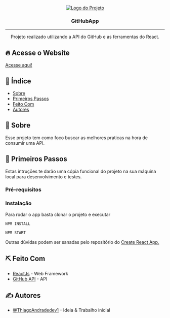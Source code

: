 <p align="center">
  <a href="" rel="noopener">
 <img src="https://user-images.githubusercontent.com/63686057/133984860-dfafe333-5326-4e59-912b-60c823e9d04b.png" alt="Logo do Projeto"></a>
</p>

<h3 align="center">GitHubApp</h3>

---

<p align="center"> Projeto realizado utilizando a API do GitHub e as ferramentas do React.
    <br> 
</p>

## 🔥 Acesse o Website <a name = "acesse_website"></a>

<a href="https://rickandmorty-604f7.web.app/">Acesse aqui!</a>

## 📝 Índice

- [Sobre](#sobre)
- [Primeiros Passos](#primeiros_passos)
- [Feito Com](#feito_com)
- [Autores](#autores)

## 🧐 Sobre <a name = "sobre"></a>

Esse projeto tem como foco buscar as melhores praticas na hora de consumir uma API.

## 🏁 Primeiros Passos <a name = "primeiros_passos"></a>

Estas intruçōes te darão uma cópia funcional do projeto na sua máquina local para desenvolvimento e testes.

### Pré-requisitos

### Instalação

Para rodar o app basta clonar o projeto e executar

```
NPM INSTALL
```

```
NPM START
```

Outras dúvidas podem ser sanadas pelo repositório do [Create React App.](https://github.com/facebook/create-react-app)

## ⛏️ Feito Com <a name = "feito_com"></a>

- [ReactJs](https://reactjs.org) - Web Framework
- [GitHub API](https://docs.github.com/en/rest) - API

## ✍️ Autores <a name = "autores"></a>

- [@ThiagoAndradedev1](https://github.com/ThiagoAndradedev1) - Ideia & Trabalho inicial
